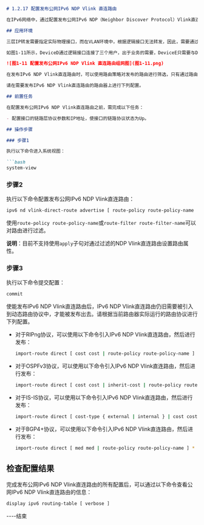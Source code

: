 ```markdown
# 1.2.17 配置发布公网IPv6 NDP Vlink 直连路由

在IPv6网络中，通过配置发布公网IPv6 NDP（Neighbor Discover Protocol）Vlink直连路由，可以实现对数据流量的精确控制。

## 应用环境

三层IP转发需要指定实际物理接口，而在VLAN环境中，根据逻辑接口无法转发，因此，需要通过NDP获取VLAN用户对应的三层接口，并且生成包含三层接口信息的路由表项，这种路由称为IPv6 NDP Vlink直连路由。

如图1-11所示，DeviceD通过逻辑接口连接了三个用户，出于业务的需要，DeviceE只需要与DeviceB互访，而与DeviceA和DeviceC没有互访需求。这时就可以在DeviceD上配置发布IPv6 NDP Vlink直连路由，并且利用路由策略过滤掉网段路由和到DeviceA与DeviceC的路由即可。

![图1-11 配置发布公网IPv6 NDP Vlink 直连路由组网图](图1-11.png)

在发布IPv6 NDP Vlink直连路由时，可以使用路由策略对发布的路由进行筛选，只有通过路由策略过滤的路由才允许被发布，这样就可以实现对数据流量的精确控制。

请在需要发布IPv6 NDP Vlink直连路由的路由器上进行下列配置。

## 前置任务

在配置发布公网IPv6 NDP Vlink直连路由之前，需完成以下任务：

- 配置接口的链路层协议参数和IP地址，使接口的链路协议状态为Up。

## 操作步骤

### 步骤1

执行以下命令进入系统视图：

```bash
system-view
```

### 步骤2

执行以下命令配置发布公网IPv6 NDP Vlink直连路由：

```bash
ipv6 nd vlink-direct-route advertise [ route-policy route-policy-name | route-filter route-filter-name ]
```

使用`route-policy route-policy-name`或`route-filter route-filter-name`可以对路由进行过滤。

**说明**：目前不支持使用`apply`子句对通过过滤的NDP Vlink直连路由设置路由属性。

### 步骤3

执行以下命令提交配置：

```bash
commit
```

使能发布IPv6 NDP Vlink直连路由后，IPv6 NDP Vlink直连路由仍旧需要被引入到动态路由协议中，才能被发布出去。请根据当前路由器实际运行的路由协议进行下列配置。

- 对于RIPng协议，可以使用以下命令引入IPv6 NDP Vlink直连路由，然后进行发布：

  ```bash
  import-route direct [ cost cost | route-policy route-policy-name ] *
  ```

- 对于OSPFv3协议，可以使用以下命令引入IPv6 NDP Vlink直连路由，然后进行发布：

  ```bash
  import-route direct [ cost cost | inherit-cost | route-policy route-policy-name | tag tag | type type ] *
  ```

- 对于IS-IS协议，可以使用以下命令引入IPv6 NDP Vlink直连路由，然后进行发布：

  ```bash
  import-route direct [ cost-type { external | internal } | cost cost | tag tag | route-policy route-policy-name | [ level-1 | level-2 | level-1-2 ] ] *
  ```

- 对于BGP4+协议，可以使用以下命令引入IPv6 NDP Vlink直连路由，然后进行发布：

  ```bash
  import-route direct [ med med | route-policy route-policy-name ] *
  ```

## 检查配置结果

完成发布公网IPv6 NDP Vlink直连路由的所有配置后，可以通过以下命令查看公网IPv6 NDP Vlink直连路由的信息：

```bash
display ipv6 routing-table [ verbose ]
```

----结束
```